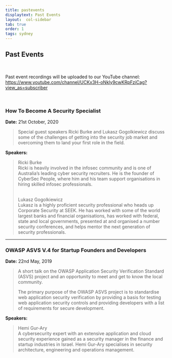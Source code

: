 ```yaml
---
title: pastevents
displaytext: Past Events
layout:  col-sidebar
tab: true
order: 1
tags: sydney
---
```


<!-- Template to Use
### Meeting Title Here
**Date:** <Date Here>

<blockquote>
  Meeting summary.
</blockquote>

**Speaker:**
<blockquote>
Speaker name and about.
</blockquote> -->

## Past Events
<br/>

Past event recordings will be uploaded to our YouTube channel: <a href="https://www.youtube.com/channel/UCKx3H-oNkly9cwKRpFziCag?view_as=subscriber">https://www.youtube.com/channel/UCKx3H-oNkly9cwKRpFziCag?view_as=subscriber</a>

<br/>

### How To Become A Security Specialist
**Date:** 21st October, 2020

<blockquote>
  Special guest speakers Ricki Burke and Lukasz Gogolkiewicz discuss some of the challenges of getting into the security job market and overcoming them to land your first role in the field.
</blockquote>

**Speakers:**
<blockquote>
Ricki Burke <br/>
Ricki is heavily involved in the infosec community and is one of Australia’s leading cyber security recruiters. He is the founder of CyberSec People, where him and his team support organisations in hiring skilled infosec professionals. <br/><br/>

Lukasz Gogolkiewicz <br/>
Lukasz is a highly proficient security professional who heads up Corporate Security at SEEK. He has worked with some of the world largest banks and financial organisations, has worked with federal, state and local governments, presented at and organised a number security conferences, and helps mentor the next generation of security professionals.
</blockquote>

-------------

### OWASP ASVS V.4 for Startup Founders and Developers
**Date:** 22nd May, 2019

<blockquote>
  A short talk on the OWASP Application Security Verification Standard (ASVS) project and an opportunity to meet and get to know the local community.

  The primary purpose of the OWASP ASVS project is to standardise web application security verification by providing a basis for testing web application security controls and providing developers with a list of requirements for secure development.
</blockquote>

**Speakers:**
<blockquote>
Hemi Gur-Ary <br/>
A cybersecurity expert with an extensive application and cloud security experience gained as a security manager in the finance and startup industries in Israel. Hemi Gur-Ary specialises in security architecture, engineering and operations management.
</blockquote>
